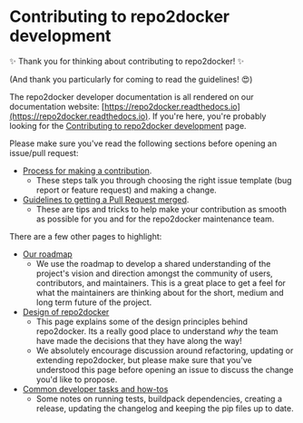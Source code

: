 # Contributing to repo2docker development

:sparkles: Thank you for thinking about contributing to repo2docker! :sparkles:

(And thank you particularly for coming to read the guidelines! :heart_eyes:)

The repo2docker developer documentation is all rendered on our documentation website: [https://repo2docker.readthedocs.io](https://repo2docker.readthedocs.io).
If you're here, you're probably looking for the [Contributing to repo2docker development](https://repo2docker.readthedocs.io/en/latest/contributing/contributing.html) page.

Please make sure you've read the following sections before opening an issue/pull request:
* [Process for making a contribution](https://repo2docker.readthedocs.io/en/latest/contributing/contributing.html#process-for-making-a-contribution).
  * These steps talk you through choosing the right issue template (bug report or feature request) and making a change.
* [Guidelines to getting a Pull Request merged](https://repo2docker.readthedocs.io/en/latest/contributing/contributing.html#guidelines-to-getting-a-pull-request-merged).
  * These are tips and tricks to help make your contribution as smooth as possible for you and for the repo2docker maintenance team.

There are a few other pages to highlight:

* [Our roadmap](https://repo2docker.readthedocs.io/en/latest/contributing/roadmap.html)
  * We use the roadmap to develop a shared understanding of the project's vision and direction amongst the community of users, contributors, and maintainers.
    This is a great place to get a feel for what the maintainers are thinking about for the short, medium and long term future of the project.
* [Design of repo2docker](https://repo2docker.readthedocs.io/en/latest/design.html)
  * This page explains some of the design principles behind repo2docker.
    Its a really good place to understand _why_ the team have made the decisions that they have along the way!
  * We absolutely encourage discussion around refactoring, updating or extending repo2docker, but please make sure that you've understood this page before opening an issue to discuss the change you'd like to propose.
* [Common developer tasks and how-tos](https://repo2docker.readthedocs.io/en/latest/contributing/tasks.html)
  * Some notes on running tests, buildpack dependencies, creating a release, updating the changelog and keeping the pip files up to date.